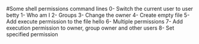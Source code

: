 #Some shell permissions command lines
0- Switch the current user to user betty
1- Who am I
2- Groups
3- Change the owner
4- Create empty file
5- Add execute permission to the file hello
6- Multiple permissions
7- Add execution permission to owner, group owner and other users
8- Set specified permission
